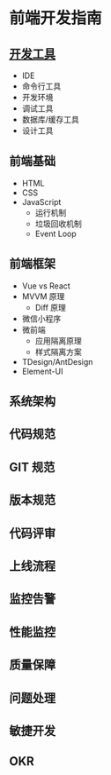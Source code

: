 # 前端开发指南

## [开发工具](./docs/dev-tools.md)
* IDE
* 命令行工具
* 开发环境
* 调试工具
* 数据库/缓存工具
* 设计工具

## 前端基础
* HTML
* CSS
* JavaScript
  * 运行机制
  * 垃圾回收机制
  * Event Loop

## 前端框架
* Vue vs React
* MVVM 原理
  * Diff 原理
* 微信小程序
* 微前端
  * 应用隔离原理
  * 样式隔离方案
* TDesign/AntDesign
* Element-UI

## 系统架构

## 代码规范

## GIT 规范

## 版本规范

## 代码评审

## 上线流程

## 监控告警

## 性能监控

## 质量保障

## 问题处理

## 敏捷开发

## OKR
